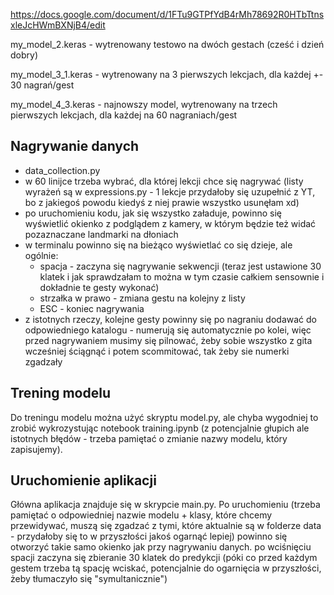 https://docs.google.com/document/d/1FTu9GTPfYdB4rMh78692R0HTbTtnsxleJcHWmBXNjB4/edit

my_model_2.keras - wytrenowany testowo na dwóch gestach (cześć i dzień dobry)

my_model_3_1.keras - wytrenowany na 3 pierwszych lekcjach, dla każdej +- 30 nagrań/gest

my_model_4_3.keras - najnowszy model, wytrenowany na trzech pierwszych lekcjach, dla każdej na 60 nagraniach/gest

## Nagrywanie danych
* data_collection.py
* w 60 linijce trzeba wybrać, dla której lekcji chce się nagrywać (listy wyrażeń są w expressions.py - 1 lekcje przydałoby się uzupełnić z YT, bo z jakiegoś powodu kiedyś z niej prawie wszystko usunęłam xd)
* po uruchomieniu kodu, jak się wszystko załaduje, powinno się wyświetlić okienko z podglądem z kamery, w którym będzie też widać pozaznaczane landmarki na dłoniach
* w terminalu powinno się na bieżąco wyświetlać co się dzieje, ale ogólnie:
    * spacja - zaczyna się nagrywanie sekwencji (teraz jest ustawione 30 klatek i jak sprawdzałam to można w tym czasie całkiem sensownie i dokładnie te gesty wykonać)
    * strzałka w prawo - zmiana gestu na kolejny z listy
    * ESC - koniec nagrywania
* z istotnych rzeczy, kolejne gesty powinny się po nagraniu dodawać do odpowiedniego katalogu - numerują się automatycznie po kolei, więc przed nagrywaniem musimy się pilnować, żeby sobie wszystko z gita wcześniej ściągnąć i potem scommitować, tak żeby sie numerki zgadzały

## Trening modelu
Do treningu modelu można użyć skryptu model.py, ale chyba wygodniej to zrobić wykrozystując notebook training.ipynb (z potencjalnie głupich ale istotnych błędów - trzeba pamiętać o zmianie nazwy modelu, który zapisujemy).

## Uruchomienie aplikacji
Główna aplikacja znajduje się w skrypcie main.py. Po uruchomieniu (trzeba pamiętać o odpowiedniej nazwie modelu + klasy, które chcemy przewidywać, muszą się zgadzać z tymi, które aktualnie są w folderze data - przydałoby się to w przyszłości jakoś ogarnąć lepiej) powinno się otworzyć takie samo okienko jak przy nagrywaniu danych. po wciśnięciu spacji zaczyna się zbieranie 30 klatek do predykcji (póki co przed każdym gestem trzeba tą spację wciskać, potencjalnie do ogarnięcia w przyszłości, żeby tłumaczyło się "symultanicznie")
